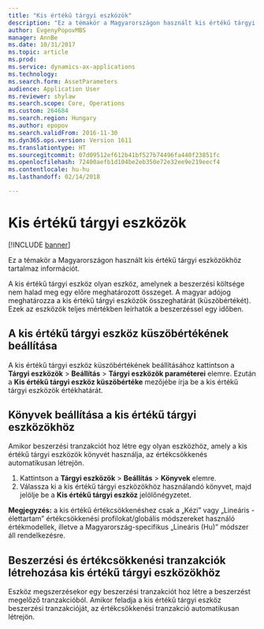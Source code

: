 ```yaml
---
title: "Kis értékű tárgyi eszközök"
description: "Ez a témakör a Magyarországon használt kis értékű tárgyi eszközökhöz tartalmaz információt."
author: EvgenyPopovMBS
manager: AnnBe
ms.date: 10/31/2017
ms.topic: article
ms.prod: 
ms.service: dynamics-ax-applications
ms.technology: 
ms.search.form: AssetParameters
audience: Application User
ms.reviewer: shylaw
ms.search.scope: Core, Operations
ms.custom: 264684
ms.search.region: Hungary
ms.author: epopov
ms.search.validFrom: 2016-11-30
ms.dyn365.ops.version: Version 1611
ms.translationtype: HT
ms.sourcegitcommit: 07d09512ef612b41bf527b74496fa440f23851fc
ms.openlocfilehash: 72400aefb1d104be2eb350e72e32ee9e219eecf4
ms.contentlocale: hu-hu
ms.lasthandoff: 02/14/2018

---
```


# <a name="low-cost-fixed-assets"></a>Kis értékű tárgyi eszközök

[!INCLUDE [banner](../includes/banner.md)]

Ez a témakör a Magyarországon használt kis értékű tárgyi eszközökhöz tartalmaz információt.

A kis értékű tárgyi eszköz olyan eszköz, amelynek a beszerzési költsége nem halad meg egy előre meghatározott összeget. A magyar adójog meghatározza a kis értékű tárgyi eszközök összeghatárát (küszöbértékét). Ezek az eszközök teljes mértékben leírhatók a beszerzéssel egy időben.

## <a name="set-up-the-low-cost-asset-threshold"></a>A kis értékű tárgyi eszköz küszöbértékének beállítása

A kis értékű tárgyi eszköz küszöbértékének beállításához kattintson a **Tárgyi eszközök** &gt; **Beállítás** &gt; **Tárgyi eszközök paraméterei** elemre. Ezután a **Kis értékű tárgyi eszköz küszöbértéke** mezőjébe írja be a kis értékű tárgyi eszközök értékhatárát.

## <a name="set-up-books-for-low-cost-fixed-assets"></a>Könyvek beállítása a kis értékű tárgyi eszközökhöz

Amikor beszerzési tranzakciót hoz létre egy olyan eszközhöz, amely a kis értékű tárgyi eszközök könyvét használja, az értékcsökkenés automatikusan létrejön.

1.  Kattintson a **Tárgyi eszközök** &gt; **Beállítás** &gt; **Könyvek** elemre.
2.  Válassza ki a kis értékű tárgyi eszközökhöz használandó könyvet, majd jelölje be a **Kis értékű tárgyi eszköz** jelölőnégyzetet.

**Megjegyzés:** a kis értékű értékcsökkenéshez csak a „Kézi” vagy „Lineáris - élettartam” értékcsökkenési profilokat/globális módszereket használó értékmodellek, illetve a Magyarország-specifikus „Lineáris (Hu)” módszer áll rendelkezésre.

## <a name="generate-acquisition-and-depreciation-transactions-for-low-cost-fixed-assets"></a>Beszerzési és értékcsökkenési tranzakciók létrehozása kis értékű tárgyi eszközökhöz

Eszköz megszerzésekor egy beszerzési tranzakciót hoz létre a beszerzést megelőző tranzakcióból. Amikor feladja a kis értékű tárgyi eszköz beszerzési tranzakcióját, az értékcsökkenési tranzakció automatikusan létrejön.




